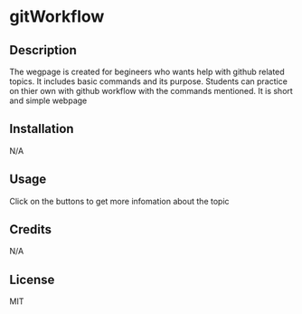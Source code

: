 # gitWorkflow


## Description

The wegpage is created for begineers who wants help with github related topics. It includes basic commands and its purpose. Students can practice on thier own with github workflow with the commands mentioned. It is short and simple webpage

## Installation

N/A

## Usage

Click on the buttons to get more infomation about the topic

## Credits

N/A

## License

MIT